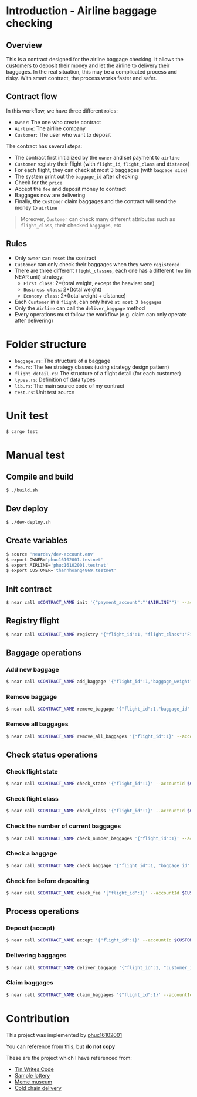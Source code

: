 # Introduction - Airline baggage checking

## Overview

This is a contract designed for the airline baggage checking. It allows the customers to deposit their money and let the airline to delivery their baggages. In the real situation, this may be a complicated process and risky. With smart contract, the process works faster and safer.

## Contract flow

In this workflow, we have three different roles:
- `Owner`: The one who create contract
- `Airline`: The airline company
- `Customer`: The user who want to deposit 

The contract has several steps:
- The contract first initialized by the `owner` and set payment to `airline`
- `Customer` registry their flight (with `flight_id`, `flight_class` and `distance`)
- For each flight, they can check at most 3 baggages (with `baggage_size`)
- The system print out the `baggage_id` after checking
- Check for the `price` 
- Accept the `fee` and deposit money to contract
- Baggages now are delivering
- Finally, the `Customer` claim baggages and the contract will send the money to `airline`

> Moreover, `Customer` can check many different attributes such as `flight_class`, their checked `baggages`, etc

## Rules
- Only `owner` can `reset` the contract
- `Customer` can only check their baggages when they were `registered`
- There are three different `flight_classes`, each one has a different `fee` (in NEAR unit) strategy:
  - `First class`: 2*(total weight, except the heaviest one)
  - `Business class`: 2*(total weight)
  - `Economy class`: 2*(total weight + distance)
- Each `Customer` in a `flight`, can only have `at most 3 baggages`
- Only the `Airline` can call the `deliver_baggage` method
- Every operations must follow the workflow (e.g. claim can only operate after delivering)

# Folder structure
- `baggage.rs`: The structure of a baggage
- `fee.rs`: The fee strategy classes (using strategy design pattern)
- `flight_detail.rs`: The structure of a flight detail (for each customer)
- `types.rs`: Definition of data types
- `lib.rs`: The main source code of my contract
- `test.rs`: Unit test source

# Unit test
```Bash
$ cargo test
```

# Manual test
## Compile and build
```Bash
$ ./build.sh
```

## Dev deploy
```Bash
$ ./dev-deploy.sh
```

## Create variables
```Bash
$ source 'neardev/dev-account.env'
$ export OWNER='phuc16102001.testnet'
$ export AIRLINE='phuc16102001.testnet'
$ export CUSTOMER='thanhhoang4869.testnet'
```

## Init contract
```Bash
$ near call $CONTRACT_NAME init '{"payment_account":"'$AIRLINE'"}' --accountId $OWNER
```

## Registry flight
```Bash
$ near call $CONTRACT_NAME registry '{"flight_id":1, "flight_class":"First", "distance": 10}' --accountId $CUSTOMER
```

## Baggage operations

### Add new baggage
```Bash
$ near call $CONTRACT_NAME add_baggage '{"flight_id":1,"baggage_weight":4}' --accountId $CUSTOMER
```

### Remove baggage
```Bash
$ near call $CONTRACT_NAME remove_baggage '{"flight_id":1,"baggage_id":0}' --accountId $CUSTOMER
```

### Remove all baggages
```Bash
$ near call $CONTRACT_NAME remove_all_baggages '{"flight_id":1}' --accountId $CUSTOMER
```

## Check status operations

### Check flight state
```Bash
$ near call $CONTRACT_NAME check_state '{"flight_id":1}' --accountId $CUSTOMER
```

### Check flight class
```Bash
$ near call $CONTRACT_NAME check_class '{"flight_id":1}' --accountId $CUSTOMER
```

### Check the number of current baggages
```Bash
$ near call $CONTRACT_NAME check_number_baggages '{"flight_id":1}' --accountId $CUSTOMER
```

### Check a baggage
```Bash
$ near call $CONTRACT_NAME check_baggage '{"flight_id":1, "baggage_id":0}' --accountId $CUSTOMER
```

### Check fee before depositing
```Bash
$ near call $CONTRACT_NAME check_fee '{"flight_id":1}' --accountId $CUSTOMER
```

## Process operations

### Deposit (accept)
```Bash
$ near call $CONTRACT_NAME accept '{"flight_id":1}' --accountId $CUSTOMER --amount 10
```

### Delivering baggages
```Bash
$ near call $CONTRACT_NAME deliver_baggage '{"flight_id":1, "customer_id": "'$CUSTOMER'"}' --accountId $AIRLINE
```

### Claim baggages
```Bash
$ near call $CONTRACT_NAME claim_baggages '{"flight_id":1}' --accountId $CUSTOMER
```

# Contribution
This project was implemented by [phuc16102001](https://github.com/phuc16102001)

You can reference from this, but **do not copy**

These are the project which I have referenced from:
- [Tin Writes Code](https://github.com/tinwritescode)
- [Sample lottery](https://github.com/Learn-NEAR/NCD.L1.sample--lottery)
- [Meme museum](https://github.com/Learn-NEAR/NCD.L1.sample--meme-museum)
- [Cold chain delivery](https://github.com/Learn-NEAR/NCD.L1.sample--cold-chain-delivery)